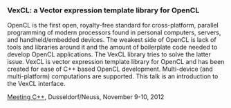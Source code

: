 ### VexCL: a Vector expression template library for OpenCL

OpenCL is the first open, royalty-free standard for cross-platform, parallel
programming of modern processors found in personal computers, servers, and
handheld/embedded devices. The weakest side of OpenCL is lack of tools and
libraries around it and the amount of boilerplate code needed to develop OpenCL
applications. The VexCL library tries to solve the latter issue. VexCL is
vector expression template library for OpenCL and has been created for ease of
C++ based OpenCL development. Multi-device (and multi-platform) computations
are supported. This talk is an introduction to the VexCL interface.

[Meeting C++](http://meetingcpp.com), Dusseldorf/Neuss, November 9-10, 2012
